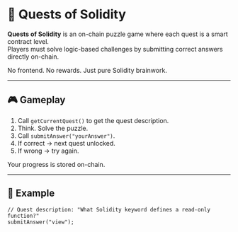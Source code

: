 # 🧩 Quests of Solidity

**Quests of Solidity** is an on-chain puzzle game where each quest is a smart contract level.  
Players must solve logic-based challenges by submitting correct answers directly on-chain.

No frontend. No rewards. Just pure Solidity brainwork.

---

## 🎮 Gameplay 

1. Call `getCurrentQuest()` to get the quest description. 
2. Think. Solve the puzzle.
3. Call `submitAnswer("yourAnswer")`.
4. If correct → next quest unlocked.
5. If wrong → try again.

Your progress is stored on-chain.

---

## 🔐 Example

```solidity
// Quest description: "What Solidity keyword defines a read-only function?"
submitAnswer("view");
